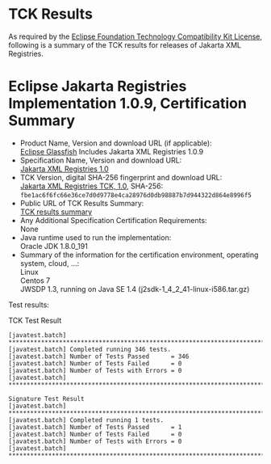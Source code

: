 TCK Results
===========

As required by the
[Eclipse Foundation Technology Compatibility Kit License](https://www.eclipse.org/legal/tck.php),
following is a summary of the TCK results for releases of Jakarta XML Registries.

# Eclipse Jakarta Registries Implementation 1.0.9, Certification Summary

- Product Name, Version and download URL (if applicable): <br/>
  [Eclipse Glassfish](https://github.com/eclipse-ee4j/glassfish)
  Includes Jakarta XML Registries 1.0.9
- Specification Name, Version and download URL: <br/>
  [Jakarta XML Registries 1.0](https://jakarta.ee/specifications/xml-registries/1.0/)
- TCK Version, digital SHA-256 fingerprint and download URL: <br/>
  [Jakarta XML Registries TCK, 1.0](https://download.eclipse.org/jakartaee/xml-registries/1.0/eclipse-xml-registries-tck-1.0.0.zip), SHA-256: `fbe1ac6f6fc66e36ce7d0d9778e4ca28976d0db98887b7d944322d864e8996f5`
- Public URL of TCK Results Summary: <br/>
  [TCK results summary](TCK-Results.html)
- Any Additional Specification Certification Requirements: <br/>
  None
- Java runtime used to run the implementation: <br/>
  Oracle JDK 1.8.0_191
- Summary of the information for the certification environment, operating system, cloud, ...: <br/>
  Linux <br/>
  Centos 7 <br/>
  JWSDP 1.3, running on Java SE 1.4 (j2sdk-1_4_2_41-linux-i586.tar.gz)

Test results:

TCK Test Result
```
[javatest.batch] ********************************************************************************
[javatest.batch] Completed running 346 tests.
[javatest.batch] Number of Tests Passed      = 346
[javatest.batch] Number of Tests Failed      = 0
[javatest.batch] Number of Tests with Errors = 0
[javatest.batch] ********************************************************************************

Signature Test Result
[javatest.batch] ********************************************************************************
[javatest.batch] Completed running 1 tests.
[javatest.batch] Number of Tests Passed      = 1
[javatest.batch] Number of Tests Failed      = 0
[javatest.batch] Number of Tests with Errors = 0
[javatest.batch] ********************************************************************************
```
